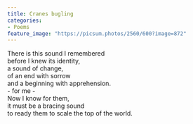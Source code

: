 ```yaml
---
title: Cranes bugling
categories:
- Poems
feature_image: "https://picsum.photos/2560/600?image=872"
---
```


There is this sound I remembered  
before I knew its identity,  
a sound of change,  
of an end with sorrow  
and a beginning with apprehension.  
\- for me -  
Now I know for them,   
it must be a bracing sound   
to ready them to scale the top of the world.   
